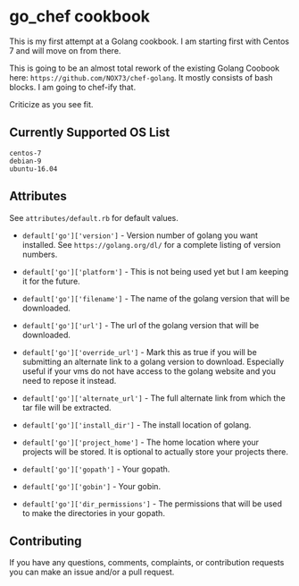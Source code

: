 # go_chef cookbook

This is my first attempt at a Golang cookbook. I am starting first with Centos 7 and will move on from there.

This is going to be an almost total rework of the existing Golang Coobook here:
`https://github.com/NOX73/chef-golang`. It mostly consists of bash blocks. I am going to chef-ify that.

Criticize as you see fit.

## Currently Supported OS List

```
centos-7
debian-9
ubuntu-16.04
```

## Attributes

See `attributes/default.rb` for default values.

- `default['go']['version']` - Version number of golang you want installed. See `https://golang.org/dl/` for a complete listing of version numbers.

- `default['go']['platform']` - This is not being used yet but I am keeping it for the future.

- `default['go']['filename']` - The name of the golang version that will be downloaded.

- `default['go']['url']` - The url of the golang version that will be downloaded.

- `default['go']['override_url']` - Mark this as true if you will be submitting an alternate link to a golang version to download. Especially useful if your vms do not have access to the golang website and you need to repose it instead.

- `default['go']['alternate_url']` - The full alternate link from which the tar file will be extracted.

- `default['go']['install_dir']` - The install location of golang.

- `default['go']['project_home']` - The home location where your projects will be stored. It is optional to actually store your projects there.

- `default['go']['gopath']` - Your gopath.

- `default['go']['gobin']` - Your gobin.  

- `default['go']['dir_permissions']` - The permissions that will be used to make the directories in your gopath.

## Contributing

If you have any questions, comments, complaints, or contribution requests you can make an issue and/or a pull request.
